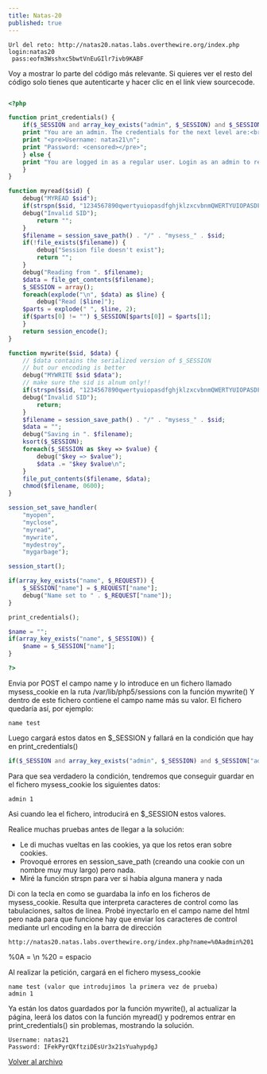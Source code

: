 ```yaml
---
title: Natas-20
published: true
---
```


```
Url del reto: http://natas20.natas.labs.overthewire.org/index.php
login:natas20
 pass:eofm3Wsshxc5bwtVnEuGIlr7ivb9KABF
```

Voy a mostrar lo parte del código más relevante. Si quieres ver el resto del código solo tienes que autenticarte y hacer clic en el link view sourcecode.

```php

<?php

function print_credentials() {
    if($_SESSION and array_key_exists("admin", $_SESSION) and $_SESSION["admin"] == 1) {
    print "You are an admin. The credentials for the next level are:<br>";
    print "<pre>Username: natas21\n";
    print "Password: <censored></pre>";
    } else {
    print "You are logged in as a regular user. Login as an admin to retrieve credentials for natas21.";
    }
}

function myread($sid) {
    debug("MYREAD $sid");
    if(strspn($sid, "1234567890qwertyuiopasdfghjklzxcvbnmQWERTYUIOPASDFGHJKLZXCVBNM-") != strlen($sid)) {
    debug("Invalid SID");
        return "";
    }
    $filename = session_save_path() . "/" . "mysess_" . $sid;
    if(!file_exists($filename)) {
        debug("Session file doesn't exist");
        return "";
    }
    debug("Reading from ". $filename);
    $data = file_get_contents($filename);
    $_SESSION = array();
    foreach(explode("\n", $data) as $line) {
        debug("Read [$line]");
    $parts = explode(" ", $line, 2);
    if($parts[0] != "") $_SESSION[$parts[0]] = $parts[1];
    }
    return session_encode();
}

function mywrite($sid, $data) {
    // $data contains the serialized version of $_SESSION
    // but our encoding is better
    debug("MYWRITE $sid $data");
    // make sure the sid is alnum only!!
    if(strspn($sid, "1234567890qwertyuiopasdfghjklzxcvbnmQWERTYUIOPASDFGHJKLZXCVBNM-") != strlen($sid)) {
    debug("Invalid SID");
        return;
    }
    $filename = session_save_path() . "/" . "mysess_" . $sid;
    $data = "";
    debug("Saving in ". $filename);
    ksort($_SESSION);
    foreach($_SESSION as $key => $value) {
        debug("$key => $value");
        $data .= "$key $value\n";
    }
    file_put_contents($filename, $data);
    chmod($filename, 0600);
}

session_set_save_handler(
    "myopen",
    "myclose",
    "myread",
    "mywrite",
    "mydestroy",
    "mygarbage");

session_start();

if(array_key_exists("name", $_REQUEST)) {
    $_SESSION["name"] = $_REQUEST["name"];
    debug("Name set to " . $_REQUEST["name"]);
}

print_credentials();

$name = "";
if(array_key_exists("name", $_SESSION)) {
    $name = $_SESSION["name"];
}

?>
```

Envia por POST el campo name y lo introduce en un fichero llamado mysess_cookie en la ruta /var/lib/php5/sessions con la función mywrite()
Y dentro de este fichero contiene el campo name más su valor. El fichero quedaría así, por ejemplo:

```
name test
```

Luego cargará estos datos en $_SESSION y fallará en la condición que hay en print_credentials()

```php
if($_SESSION and array_key_exists("admin", $_SESSION) and $_SESSION["admin"] == 1) {
```

Para que sea verdadero la condición, tendremos que conseguir guardar en el fichero mysess_cookie los siguientes datos:

```
admin 1
```

Asi cuando lea el fichero, introducirá en $_SESSION estos valores.

Realice muchas pruebas antes de llegar a la solución:

*   Le di muchas vueltas en las cookies, ya que los retos eran sobre cookies.
*   Provoqué errores en session_save_path (creando una cookie con un nombre muy muy largo) pero nada.
*   Miré la función strspn para ver si habia alguna manera y nada

Di con la tecla en como se guardaba la info en los ficheros de mysess_cookie.
Resulta que interpreta caracteres de control como las tabulaciones, saltos de linea.
Probé inyectarlo en el campo name del html pero nada para que funcione hay que enviar los caracteres de control mediante url encoding en la barra de dirección

```
http://natas20.natas.labs.overthewire.org/index.php?name=%0Aadmin%201
```
%0A = \n
%20 = espacio

Al realizar la petición, cargará en el fichero mysess_cookie

```
name test (valor que introdujimos la primera vez de prueba)
admin 1
```

Ya están los datos guardados por la función mywrite(), al actualizar la página, leerá los datos con la función myread() y podremos entrar en print_credentials() sin problemas, mostrando la solución.

```
Username: natas21
Password: IFekPyrQXftziDEsUr3x21sYuahypdgJ
```

[Volver al archivo](archive)

